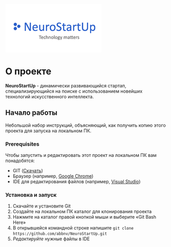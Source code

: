 ![NeuroStartUp](logo.png)

# О проекте
**NeuroStartUp** - динамически развивающийся стартап, специализирующийся на поиске с использованием новейших технологий искусственного интеллекта.

## Начало работы
Небольшой набор инструкций, объясняющий, как получить копию этого проекта для запуска на локальном ПК.

### Prerequisites
Чтобы запустить и редактировать этот проект на локальном ПК вам понадобятся:

* GIT ([Скачать](https://git-scm.com/))
* Браузер (например, [Google Chrome](https://www.google.ru/intl/ru/chrome/?brand=CHBD&gclid=Cj0KCQiArozwBRDOARIsAHo2s7u5zBfFLbxNc8RA_K2fzemrxqNo-l1w-v4LE-qqVLorld38rOsz_vsaAlKdEALw_wcB&gclsrc=aw.ds))
* IDE для редактирования файлов (например, [Visual Studio](https://code.visualstudio.com/))

### Установка и запуск
1. Скачайте и установите Git
2. Создайте на локальном ПК каталог для клонирования проекта
3. Нажмите на каталог правой кнопкой мыши и выберите «Git Bash Here»
4. В открывшейся командной строке напишите ``git clone https://github.com/abbnv/NeuroStartUp.git``
5. *Редактируйте* нужные файлы в IDE
